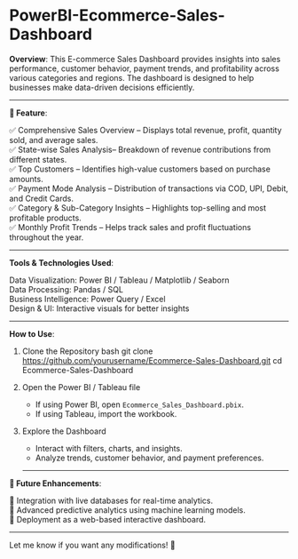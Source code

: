 # PowerBI-Ecommerce-Sales-Dashboard

**Overview**:
This E-commerce Sales Dashboard provides insights into sales performance, customer behavior, payment trends, and profitability across various categories and regions. The dashboard is designed to help businesses make data-driven decisions efficiently.  
______________




**📌 Feature**:

✅ Comprehensive Sales Overview – Displays total revenue, profit, quantity sold, and average sales.  
✅ State-wise Sales Analysis– Breakdown of revenue contributions from different states.  
✅ Top Customers – Identifies high-value customers based on purchase amounts.  
✅ Payment Mode Analysis – Distribution of transactions via COD, UPI, Debit, and Credit Cards.  
✅ Category & Sub-Category Insights – Highlights top-selling and most profitable products.  
✅ Monthly Profit Trends – Helps track sales and profit fluctuations throughout the year.  
___________________



**Tools & Technologies Used**:

 Data Visualization: Power BI / Tableau / Matplotlib / Seaborn  
 Data Processing: Pandas / SQL  
 Business Intelligence: Power Query / Excel  
 Design & UI: Interactive visuals for better insights  
 _________________


**How to Use**:

1. Clone the Repository 
   bash
   git clone https://github.com/yourusername/Ecommerce-Sales-Dashboard.git
   cd Ecommerce-Sales-Dashboard
   
2. Open the Power BI / Tableau file
   - If using Power BI, open `Ecommerce_Sales_Dashboard.pbix`.  
   - If using Tableau, import the workbook.  

3. Explore the Dashboard
   - Interact with filters, charts, and insights.  
   - Analyze trends, customer behavior, and payment preferences.
   ___________________


**📌 Future Enhancements**:

🔹 Integration with live databases for real-time analytics.  
🔹 Advanced predictive analytics using machine learning models.  
🔹 Deployment as a web-based interactive dashboard.
________


Let me know if you want any modifications! 🚀
